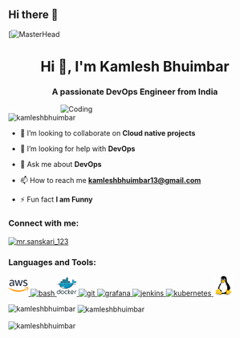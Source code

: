 ## Hi there 👋
[![MasterHead](https://d2gbo5uoddvg5.cloudfront.net/images/devops.gif)
<h1 align="center">Hi 👋, I'm Kamlesh Bhuimbar</h1>
<h3 align="center">A passionate DevOps Engineer from India</h3>
<img align="right" alt="Coding" width="400" src="https://cdn.dribbble.com/users/1162077//screenshots/3848910/programmer.gif">


<p align="left"> <img src="https://komarev.com/ghpvc/?username=kamleshbhuimbar&label=Profile%20views&color=0e75b6&style=flat" alt="kamleshbhuimbar" /> </p>

- 👯 I’m looking to collaborate on **Cloud native projects**

- 🤝 I’m looking for help with **DevOps**

- 💬 Ask me about **DevOps**

- 📫 How to reach me **kamleshbhuimbar13@gmail.com**

- ⚡ Fun fact **I am Funny**

<h3 align="left">Connect with me:</h3>
<p align="left">
<a href="https://instagram.com/mr.sanskari_123" target="blank"><img align="center" src="https://raw.githubusercontent.com/rahuldkjain/github-profile-readme-generator/master/src/images/icons/Social/instagram.svg" alt="mr.sanskari_123" height="30" width="40" /></a>
</p>

<h3 align="left">Languages and Tools:</h3>
<p align="left"> <a href="https://aws.amazon.com" target="_blank" rel="noreferrer"> <img src="https://raw.githubusercontent.com/devicons/devicon/master/icons/amazonwebservices/amazonwebservices-original-wordmark.svg" alt="aws" width="40" height="40"/> </a> <a href="https://www.gnu.org/software/bash/" target="_blank" rel="noreferrer"> <img src="https://www.vectorlogo.zone/logos/gnu_bash/gnu_bash-icon.svg" alt="bash" width="40" height="40"/> </a> <a href="https://www.docker.com/" target="_blank" rel="noreferrer"> <img src="https://raw.githubusercontent.com/devicons/devicon/master/icons/docker/docker-original-wordmark.svg" alt="docker" width="40" height="40"/> </a> <a href="https://git-scm.com/" target="_blank" rel="noreferrer"> <img src="https://www.vectorlogo.zone/logos/git-scm/git-scm-icon.svg" alt="git" width="40" height="40"/> </a> <a href="https://grafana.com" target="_blank" rel="noreferrer"> <img src="https://www.vectorlogo.zone/logos/grafana/grafana-icon.svg" alt="grafana" width="40" height="40"/> </a> <a href="https://www.jenkins.io" target="_blank" rel="noreferrer"> <img src="https://www.vectorlogo.zone/logos/jenkins/jenkins-icon.svg" alt="jenkins" width="40" height="40"/> </a> <a href="https://kubernetes.io" target="_blank" rel="noreferrer"> <img src="https://www.vectorlogo.zone/logos/kubernetes/kubernetes-icon.svg" alt="kubernetes" width="40" height="40"/> </a> <a href="https://www.linux.org/" target="_blank" rel="noreferrer"> <img src="https://raw.githubusercontent.com/devicons/devicon/master/icons/linux/linux-original.svg" alt="linux" width="40" height="40"/> </a> </p>

<p><img align="left" src="https://github-readme-stats.vercel.app/api/top-langs?username=kamleshbhuimbar&show_icons=true&locale=en&layout=compact" alt="kamleshbhuimbar" /></p>

<p>&nbsp;<img align="center" src="https://github-readme-stats.vercel.app/api?username=kamleshbhuimbar&show_icons=true&locale=en" alt="kamleshbhuimbar" /></p>

<p><img align="center" src="https://github-readme-streak-stats.herokuapp.com/?user=kamleshbhuimbar&" alt="kamleshbhuimbar" /></p>











<!--
**kamleshbhuimbar/kamleshbhuimbar** is a ✨ _special_ ✨ repository because its `README.md` (this file) appears on your GitHub profile.

Here are some ideas to get you started:

- 🔭 I’m currently working on ...
- 🌱 I’m currently learning ...
- 👯 I’m looking to collaborate on ...
- 🤔 I’m looking for help with .
..
- 💬 Ask me about ...
- 📫 How to reach me: ...
- 😄 Pronouns: ...
- ⚡ Fun fact: ...
-->
